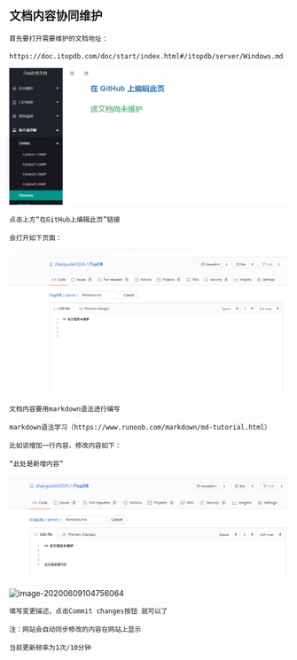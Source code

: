 ## 文档内容协同维护





```
首先要打开需要维护的文档地址：

https://doc.itopdb.com/doc/start/index.html#/itopdb/server/Windows.md
```



![image-20200609104236345](../assets/image-20200609104236345.png)





```
点击上方“在GitHub上编辑此页”链接

会打开如下页面：
```



![image-20200609104347787](../assets/image-20200609104347787.png)


```
文档内容要用markdown语法进行编写

markdown语法学习（https://www.runoob.com/markdown/md-tutorial.html）

比如说增加一行内容，修改内容如下：

“此处是新增内容”
```
![image-20200609104648137](../assets/image-20200609104648137.png)

![image-20200609104756064](../assets/image-20200609104756064.png)


```
填写变更描述，点击Commit changes按钮 就可以了

注：网站会自动同步修改的内容在网站上显示

当前更新频率为1次/10分钟
```